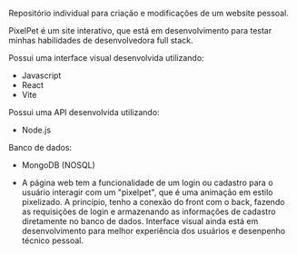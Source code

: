 Repositório individual para criação e modificações de um website pessoal.

PixelPet é um site interativo, que está em desenvolvimento para testar minhas habilidades de desenvolvedora full stack.

Possui uma interface visual desenvolvida utilizando:
* Javascript
* React
* Vite

Possui uma API desenvolvida utilizando:
* Node.js

Banco de dados:
* MongoDB (NOSQL)

* A página web tem a funcionalidade de um login ou cadastro para o usuário interagir com um "pixelpet", que é uma animação em estilo pixelizado.
A princípio, tenho a conexão do front com o back, fazendo as requisições de login e armazenando as informações de cadastro diretamente no banco de dados.
Interface visual ainda está em desenvolvimento para melhor experiência dos usuários e desenpenho técnico pessoal. 
